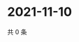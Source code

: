 # 2021-11-10

共 0 条

<!-- BEGIN WEIBO -->
<!-- 最后更新时间 Wed Nov 10 2021 18:09:34 GMT+0800 (China Standard Time) -->

<!-- END WEIBO -->
